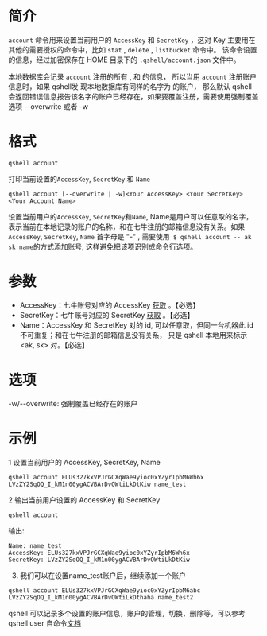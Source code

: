 # 简介
`account` 命令用来设置当前用户的 `AccessKey` 和 `SecretKey` ，这对 Key 主要用在其他的需要授权的命令中，比如 `stat` , `delete` , `listbucket` 命令中。
该命令设置的信息，经过加密保存在 HOME 目录下的 `.qshell/account.json` 文件中。

本地数据库会记录 `account` 注册的所有 <AccessKey> ,  <SecretKey>  和 <Name> 的信息， 所以当用 `account` 注册账户信息时，如果 qshell发 现本地数据库有同样的名字为
<Name> 的账户， 那么默认 qshell 会返回错误信息报告该名字的账户已经存在，如果要覆盖注册，需要使用强制覆盖选项 --overwrite 或者 -w

# 格式
```
qshell account
``` 

打印当前设置的`AccessKey`, `SecretKey` 和 `Name`
```
qshell account [--overwrite | -w]<Your AccessKey> <Your SecretKey> <Your Account Name>
``` 

设置当前用户的`AccessKey`, `SecretKey`和`Name`, Name是用户可以任意取的名字，表示当前在本地记录的账户的名称，和在七牛注册的邮箱信息没有关系。如果 `AccessKey`, `SecretKey`, `Name` 首字母是 "-" , 需要使用` $ qshell account -- ak sk name`的方式添加账号, 这样避免把该项识别成命令行选项。

# 参数
- AccessKey：七牛账号对应的 AccessKey [获取](https://portal.qiniu.com/user/key) 。【必选】
- SecretKey：七牛账号对应的 SecretKey [获取](https://portal.qiniu.com/user/key) 。【必选】
- Name：AccessKey 和 SecretKey 对的 id, 可以任意取，但同一台机器此 id 不可重复；和在七牛注册的邮箱信息没有关系， 只是 qshell 本地用来标示 <ak, sk> 对。【必选】

# 选项
-w/--overwrite: 强制覆盖已经存在的账户

# 示例
1 设置当前用户的 AccessKey, SecretKey, Name
```
qshell account ELUs327kxVPJrGCXqWae9yioc0xYZyrIpbM6Wh6x LVzZY2SqOQ_I_kM1n00ygACVBArDvOWtiLkDtKiw name_test
```

2 输出当前用户设置的 AccessKey 和 SecretKey
```
qshell account
```
输出:
```
Name: name_test
AccessKey: ELUs327kxVPJrGCXqWae9yioc0xYZyrIpbM6Wh6x
SecretKey: LVzZY2SqOQ_I_kM1n00ygACVBArDvOWtiLkDtKiw
```

3. 我们可以在设置name_test账户后，继续添加一个账户
```
qshell account ELUs327kxVPJrGCXqWae9yioc0xYZyrIpbM6abc LVzZY2SqOQ_I_kM1n00ygACVBArDvOWtiLkDthaha name_test2
```
qshell 可以记录多个设置的账户信息，账户的管理，切换，删除等，可以参考 qshell user 自命令[文档](user.md)
